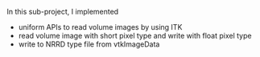 In this sub-project, I implemented 

- uniform APIs to read volume images by using ITK
- read volume image with short pixel type and write with float pixel type
- write to NRRD type file from vtkImageData